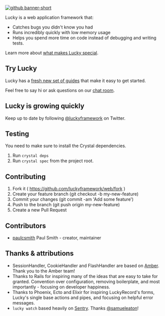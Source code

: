 [![github banner-short](https://user-images.githubusercontent.com/22394/26989908-dd99cc2c-4d22-11e7-9576-c6aeada2bd63.png)](http://luckyframework.org)

Lucky is a web application framework that:

* Catches bugs you didn't know you had
* Runs incredibly quickly with low memory usage
* Helps you spend more time on code instead of debugging and writing tests.

Learn more about [what makes Lucky special](https://luckyframework.org/why-lucky/).

## Try Lucky

Lucky has a [fresh new set of guides](https://luckyframework.org/guides/) that
make it easy to get started.

Feel free to say hi or ask questions on our
[chat room](https://gitter.im/luckyframework/Lobby).

## Lucky is growing quickly

Keep up to date by following [@luckyframework](https://twitter.com/luckyframework) on Twitter.

## Testing

You need to make sure to install the Crystal dependencies.

1. Run `crystal deps`
1. Run `crystal spec` from the project root.

## Contributing

1. Fork it ( https://github.com/luckyframework/web/fork )
2. Create your feature branch (git checkout -b my-new-feature)
3. Commit your changes (git commit -am 'Add some feature')
4. Push to the branch (git push origin my-new-feature)
5. Create a new Pull Request

## Contributors

- [paulcsmith](https://github.com/paulcsmith) Paul Smith - creator, maintainer

## Thanks & attributions

* SessionHandler, CookieHandler and FlashHandler are based on [Amber](https://github.com/amberframework/amber). Thank you to the Amber team!
* Thanks to Rails for inspiring many of the ideas that are easy to take for
  granted. Convention over configuration, removing boilerplate, and most
  importantly - focusing on developer happiness.
* Thanks to Phoenix, Ecto and Elixir for inspiring LuckyRecord's forms,
  Lucky's single base actions and pipes, and focusing on helpful error
  messages.
* `lucky watch` based heavily on [Sentry](https://github.com/samueleaton/sentry). Thanks [@samueleaton](https://github.com/samueleaton)!
